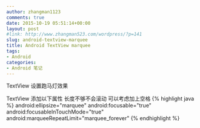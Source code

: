 ```yaml
---
author: zhangman1123
comments: true
date: 2015-10-19 05:51:14+00:00
layout: post
#link: http://www.zhangman523.com/wordpress/?p=141
slug: android-textview-marquee
title: Android TextView marquee
tags:
- Android
categories:
- Android 笔记
---
```


TextView 设置跑马灯效果

TextView 添加以下属性 长度不够不会滚动 可以考虑加上空格
{% highlight java %}
android:ellipsize="marquee"
android:focusable="true"
android:focusableInTouchMode="true"
android:marqueeRepeatLimit="marquee_forever"
{% endhighlight %}
